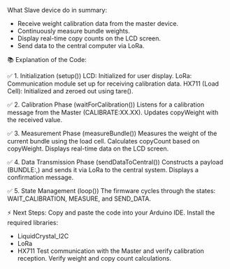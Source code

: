 What Slave device do in summary: 
- Receive weight calibration data from the master device.
- Continuously measure bundle weights.
- Display real-time copy counts on the LCD screen.
- Send data to the central computer via LoRa.

📚 Explanation of the Code:

✅ 1. Initialization (setup())
LCD: Initialized for user display.
LoRa: Communication module set up for receiving calibration data.
HX711 (Load Cell): Initialized and zeroed out using tare().

✅ 2. Calibration Phase (waitForCalibration())
Listens for a calibration message from the Master (CALIBRATE:XX.XX).
Updates copyWeight with the received value.

✅ 3. Measurement Phase (measureBundle())
Measures the weight of the current bundle using the load cell.
Calculates copyCount based on copyWeight.
Displays real-time data on the LCD screen.

✅ 4. Data Transmission Phase (sendDataToCentral())
Constructs a payload (BUNDLE:<Weight>,<CopyCount>) and sends it via LoRa to the central system.
Displays a confirmation message.

✅ 5. State Management (loop())
The firmware cycles through the states: WAIT_CALIBRATION, MEASURE, and SEND_DATA.

⚡ Next Steps:
Copy and paste the code into your Arduino IDE.
Install the required libraries:
- LiquidCrystal_I2C
- LoRa
- HX711
Test communication with the Master and verify calibration reception.
Verify weight and copy count calculations.